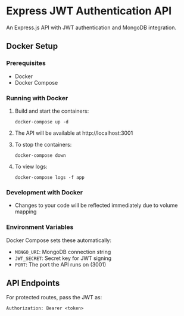 # Express JWT Authentication API

An Express.js API with JWT authentication and MongoDB integration.

## Docker Setup

### Prerequisites
- Docker
- Docker Compose

### Running with Docker

1. Build and start the containers:
   ```
   docker-compose up -d
   ```

2. The API will be available at http://localhost:3001

3. To stop the containers:
   ```
   docker-compose down
   ```

4. To view logs:
   ```
   docker-compose logs -f app
   ```

### Development with Docker

- Changes to your code will be reflected immediately due to volume mapping

### Environment Variables

Docker Compose sets these automatically:
- `MONGO_URI`: MongoDB connection string
- `JWT_SECRET`: Secret key for JWT signing
- `PORT`: The port the API runs on (3001)

## API Endpoints

For protected routes, pass the JWT as:
```
Authorization: Bearer <token>
``` 
